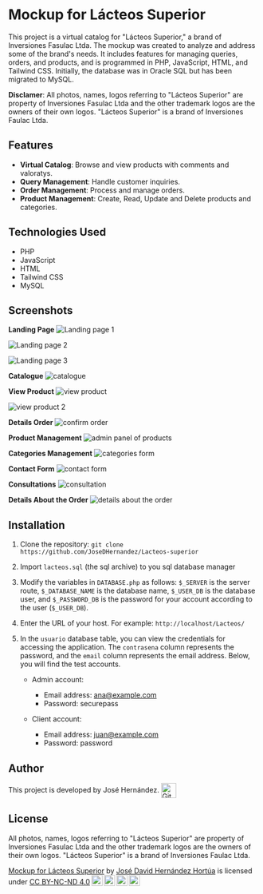 # Mockup for Lácteos Superior

This project is a virtual catalog for "Lácteos Superior," a brand of Inversiones Fasulac Ltda. The mockup was created to analyze and address some of the brand's needs. It includes features for managing queries, orders, and products, and is programmed in PHP, JavaScript, HTML, and Tailwind CSS. Initially, the database was in Oracle SQL but has been migrated to MySQL.

**Disclamer**: All photos, names, logos referring to "Lácteos Superior" are property of Inversiones Fasulac Ltda and the other trademark logos are the owners of their own logos. "Lácteos Superior" is a brand of Inversiones Faulac Ltda.

## Features

- **Virtual Catalog**: Browse and view products with comments and valoratys.
- **Query Management**: Handle customer inquiries.
- **Order Management**: Process and manage orders.
- **Product Management**: Create, Read, Update and Delete products and categories.

## Technologies Used

- PHP
- JavaScript
- HTML
- Tailwind CSS
- MySQL

## Screenshots

**Landing Page**
![Landing page 1](https://github.com/JoseDHernandez/cinema-in-java/assets/128190435/3331dcf6-6502-4442-90e4-b15ca5cae1e2)

![Landing page 2](https://github.com/JoseDHernandez/cinema-in-java/assets/128190435/741b5433-1df0-465d-8be0-35356a33e8ad)

![Landing page 3](https://github.com/JoseDHernandez/cinema-in-java/assets/128190435/92a199c7-0be7-4a0c-9fb3-12b1ada0f681)

**Catalogue**
![catalogue](https://github.com/JoseDHernandez/cinema-in-java/assets/128190435/46c70139-8d68-4648-ae5c-b9f70d3c998f)

**View Product**
![view product](https://github.com/JoseDHernandez/cinema-in-java/assets/128190435/41d937ad-c3fe-4fd9-9712-2ae8a4f17358)

![view product 2](https://github.com/JoseDHernandez/cinema-in-java/assets/128190435/b1aaee74-6f3d-433a-a524-79844775675e)

**Details Order**
![confirm order](https://github.com/JoseDHernandez/cinema-in-java/assets/128190435/6d3d038d-11b0-4607-9925-c2cc6d220f99)

**Product Management**
![admin panel of products](https://github.com/JoseDHernandez/cinema-in-java/assets/128190435/ef8b4e6b-e944-4e9e-9d50-923900896e5a)

**Categories Management**
![categories form](https://github.com/JoseDHernandez/cinema-in-java/assets/128190435/9cb8a510-4d81-4ddc-860b-852347d1e09b)

**Contact Form**
![contact form](https://github.com/JoseDHernandez/cinema-in-java/assets/128190435/4e51fee1-ddde-476c-bc97-59e8a8b64323)

**Consultations**
![consultation](https://github.com/JoseDHernandez/cinema-in-java/assets/128190435/0a62746e-b352-4aa4-8087-bc2d55899c91)

**Details About the Order**
![details about the order](https://github.com/JoseDHernandez/cinema-in-java/assets/128190435/f1747917-87d5-4e4e-aa45-1346cb82da64)

## Installation

1.  Clone the repository:
    `git clone https://github.com/JoseDHernandez/Lacteos-superior`
2.  Import `lacteos.sql` (the sql archive) to you sql database manager
3.  Modify the variables in `DATABASE.php` as follows: `$_SERVER` is the server route, `$_DATABASE_NAME` is the database name, `$_USER_DB` is the database user, and `$_PASSWORD_DB` is the password for your account according to the user (`$_USER_DB`).
4.  Enter the URL of your host. For example: `http://localhost/Lacteos/`
5.  In the `usuario` database table, you can view the credentials for accessing the application. The `contrasena` column represents the password, and the `email` column represents the email address. Below, you will find the test accounts.

    - Admin account:

      - Email address: ana@example.com
      - Password: securepass

    - Client account:
      - Email address: juan@example.com
      - Password: password

## Author

<p>
This project is developed by José Hernández.  <a href="https://github.com/JoseDHernandez" target="blank"><img align="center"
         src="https://img.shields.io/badge/github-181717.svg?style=for-the-badge&logo=github&logoColor=white"
         alt="GitHub" height="30"/></a>
</p>

## License

All photos, names, logos referring to "Lácteos Superior" are property of Inversiones Fasulac Ltda and the other trademark logos are the owners of their own logos. "Lácteos Superior" is a brand of Inversiones Faulac Ltda.

<p xmlns:cc="http://creativecommons.org/ns#" xmlns:dct="http://purl.org/dc/terms/"><a property="dct:title" rel="cc:attributionURL" href="https://github.com/JoseDHernandez/Lacteos-superior">Mockup for Lácteos Superior</a> by <a rel="cc:attributionURL dct:creator" property="cc:attributionName" href="https://github.com/JoseDHernandez">José David Hernández Hortúa</a> is licensed under <a href="https://creativecommons.org/licenses/by-nc-nd/4.0/?ref=chooser-v1" target="_blank" rel="license noopener noreferrer" style="display:inline-block;">CC BY-NC-ND 4.0<img style="height:22px!important;margin-left:3px;vertical-align:text-bottom;" src="https://mirrors.creativecommons.org/presskit/icons/cc.svg?ref=chooser-v1" alt=""><img style="height:22px!important;margin-left:3px;vertical-align:text-bottom;" src="https://mirrors.creativecommons.org/presskit/icons/by.svg?ref=chooser-v1" alt=""><img style="height:22px!important;margin-left:3px;vertical-align:text-bottom;" src="https://mirrors.creativecommons.org/presskit/icons/nc.svg?ref=chooser-v1" alt=""><img style="height:22px!important;margin-left:3px;vertical-align:text-bottom;" src="https://mirrors.creativecommons.org/presskit/icons/nd.svg?ref=chooser-v1" alt=""></a></p>
